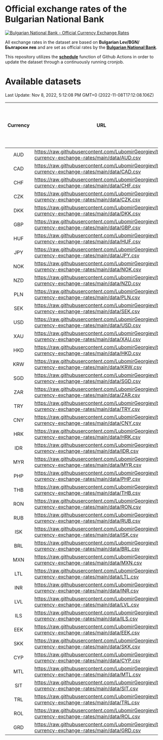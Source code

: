# Official exchange rates of the Bulgarian National Bank

[![Bulgarian National Bank - Official Currency Exchange Rates](https://github.com/LubomirGeorgiev/bnb-currency-exchange-rates/actions/workflows/update-rates.yml/badge.svg?branch=main)](https://github.com/LubomirGeorgiev/bnb-currency-exchange-rates/actions/workflows/update-rates.yml)

All exchange rates in the dataset are based on **Bulgarian Lev/BGN/Български лев** and are set as official rates by the [**Bulgarian National Bank**](https://www.bnb.bg/Statistics/StExternalSector/StExchangeRates/StERForeignCurrencies/index.htm?toLang=_EN).

This repository utilizes the [**schedule**](https://docs.github.com/en/actions/reference/events-that-trigger-workflows) function of Github Actions in order to update the dataset through a continuously running cronjob.

# Available datasets

<!-- START LINKS (DO NOT EVER FU*ING DELETE THIS COMMENT FOR THE LOVE OF YOUR LIFE!!! IF YOU ARE CURIOS HOW IT WORKS, YOU CAN HAVE A LOOK AT ./src/updateReadme.ts) -->

Last Update: Nov 8, 2022, 5:12:08 PM GMT+0 (2022-11-08T17:12:08.106Z)

| Currency | URL                                                                                             | Number of records | Number of missing days that were filled in |
| :------: | ----------------------------------------------------------------------------------------------- | :---------------: | :----------------------------------------: |
|   AUD    | https://raw.githubusercontent.com/LubomirGeorgiev/bnb-currency-exchange-rates/main/data/AUD.csv |       8075        |                    2496                    |
|   CAD    | https://raw.githubusercontent.com/LubomirGeorgiev/bnb-currency-exchange-rates/main/data/CAD.csv |       8075        |                    2496                    |
|   CHF    | https://raw.githubusercontent.com/LubomirGeorgiev/bnb-currency-exchange-rates/main/data/CHF.csv |       8075        |                    2496                    |
|   CZK    | https://raw.githubusercontent.com/LubomirGeorgiev/bnb-currency-exchange-rates/main/data/CZK.csv |       8075        |                    2496                    |
|   DKK    | https://raw.githubusercontent.com/LubomirGeorgiev/bnb-currency-exchange-rates/main/data/DKK.csv |       8075        |                    2496                    |
|   GBP    | https://raw.githubusercontent.com/LubomirGeorgiev/bnb-currency-exchange-rates/main/data/GBP.csv |       8075        |                    2496                    |
|   HUF    | https://raw.githubusercontent.com/LubomirGeorgiev/bnb-currency-exchange-rates/main/data/HUF.csv |       8075        |                    2496                    |
|   JPY    | https://raw.githubusercontent.com/LubomirGeorgiev/bnb-currency-exchange-rates/main/data/JPY.csv |       8075        |                    2496                    |
|   NOK    | https://raw.githubusercontent.com/LubomirGeorgiev/bnb-currency-exchange-rates/main/data/NOK.csv |       8075        |                    2496                    |
|   NZD    | https://raw.githubusercontent.com/LubomirGeorgiev/bnb-currency-exchange-rates/main/data/NZD.csv |       8075        |                    2496                    |
|   PLN    | https://raw.githubusercontent.com/LubomirGeorgiev/bnb-currency-exchange-rates/main/data/PLN.csv |       8075        |                    2496                    |
|   SEK    | https://raw.githubusercontent.com/LubomirGeorgiev/bnb-currency-exchange-rates/main/data/SEK.csv |       8075        |                    2496                    |
|   USD    | https://raw.githubusercontent.com/LubomirGeorgiev/bnb-currency-exchange-rates/main/data/USD.csv |       8075        |                    2496                    |
|   XAU    | https://raw.githubusercontent.com/LubomirGeorgiev/bnb-currency-exchange-rates/main/data/XAU.csv |       8075        |                    2498                    |
|   HKD    | https://raw.githubusercontent.com/LubomirGeorgiev/bnb-currency-exchange-rates/main/data/HKD.csv |       7773        |                    2405                    |
|   KRW    | https://raw.githubusercontent.com/LubomirGeorgiev/bnb-currency-exchange-rates/main/data/KRW.csv |       7773        |                    2405                    |
|   SGD    | https://raw.githubusercontent.com/LubomirGeorgiev/bnb-currency-exchange-rates/main/data/SGD.csv |       7773        |                    2405                    |
|   ZAR    | https://raw.githubusercontent.com/LubomirGeorgiev/bnb-currency-exchange-rates/main/data/ZAR.csv |       7773        |                    2405                    |
|   TRY    | https://raw.githubusercontent.com/LubomirGeorgiev/bnb-currency-exchange-rates/main/data/TRY.csv |       6255        |                    1935                    |
|   CNY    | https://raw.githubusercontent.com/LubomirGeorgiev/bnb-currency-exchange-rates/main/data/CNY.csv |       6135        |                    1899                    |
|   HRK    | https://raw.githubusercontent.com/LubomirGeorgiev/bnb-currency-exchange-rates/main/data/HRK.csv |       6135        |                    1899                    |
|   IDR    | https://raw.githubusercontent.com/LubomirGeorgiev/bnb-currency-exchange-rates/main/data/IDR.csv |       6135        |                    1899                    |
|   MYR    | https://raw.githubusercontent.com/LubomirGeorgiev/bnb-currency-exchange-rates/main/data/MYR.csv |       6135        |                    1899                    |
|   PHP    | https://raw.githubusercontent.com/LubomirGeorgiev/bnb-currency-exchange-rates/main/data/PHP.csv |       6135        |                    1899                    |
|   THB    | https://raw.githubusercontent.com/LubomirGeorgiev/bnb-currency-exchange-rates/main/data/THB.csv |       6135        |                    1899                    |
|   RON    | https://raw.githubusercontent.com/LubomirGeorgiev/bnb-currency-exchange-rates/main/data/RON.csv |       6076        |                    1881                    |
|   RUB    | https://raw.githubusercontent.com/LubomirGeorgiev/bnb-currency-exchange-rates/main/data/RUB.csv |       5885        |                    1821                    |
|   ISK    | https://raw.githubusercontent.com/LubomirGeorgiev/bnb-currency-exchange-rates/main/data/ISK.csv |       5315        |                    1649                    |
|   BRL    | https://raw.githubusercontent.com/LubomirGeorgiev/bnb-currency-exchange-rates/main/data/BRL.csv |       5165        |                    1602                    |
|   MXN    | https://raw.githubusercontent.com/LubomirGeorgiev/bnb-currency-exchange-rates/main/data/MXN.csv |       5165        |                    1602                    |
|   LTL    | https://raw.githubusercontent.com/LubomirGeorgiev/bnb-currency-exchange-rates/main/data/LTL.csv |       4913        |                    1507                    |
|   INR    | https://raw.githubusercontent.com/LubomirGeorgiev/bnb-currency-exchange-rates/main/data/INR.csv |       4798        |                    1488                    |
|   LVL    | https://raw.githubusercontent.com/LubomirGeorgiev/bnb-currency-exchange-rates/main/data/LVL.csv |       4550        |                    1395                    |
|   ILS    | https://raw.githubusercontent.com/LubomirGeorgiev/bnb-currency-exchange-rates/main/data/ILS.csv |       4070        |                    1265                    |
|   EEK    | https://raw.githubusercontent.com/LubomirGeorgiev/bnb-currency-exchange-rates/main/data/EEK.csv |       4002        |                    1228                    |
|   SKK    | https://raw.githubusercontent.com/LubomirGeorgiev/bnb-currency-exchange-rates/main/data/SKK.csv |       2970        |                    912                     |
|   CYP    | https://raw.githubusercontent.com/LubomirGeorgiev/bnb-currency-exchange-rates/main/data/CYP.csv |       2906        |                    890                     |
|   MTL    | https://raw.githubusercontent.com/LubomirGeorgiev/bnb-currency-exchange-rates/main/data/MTL.csv |       2604        |                    799                     |
|   SIT    | https://raw.githubusercontent.com/LubomirGeorgiev/bnb-currency-exchange-rates/main/data/SIT.csv |       2542        |                    778                     |
|   TRL    | https://raw.githubusercontent.com/LubomirGeorgiev/bnb-currency-exchange-rates/main/data/TRL.csv |       1818        |                    559                     |
|   ROL    | https://raw.githubusercontent.com/LubomirGeorgiev/bnb-currency-exchange-rates/main/data/ROL.csv |       1697        |                    524                     |
|   GRD    | https://raw.githubusercontent.com/LubomirGeorgiev/bnb-currency-exchange-rates/main/data/GRD.csv |        361        |                    109                     |

<!-- END LINKS (DO NOT EVER FU*ING DELETE THIS COMMENT FOR THE LOVE OF YOUR LIFE!!! IF YOU ARE CURIOS HOW IT WORKS, YOU CAN HAVE A LOOK AT ./src/updateReadme.ts) -->
